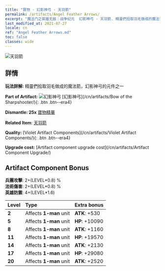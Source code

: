 ```yaml
---
title: "寶物 - 幻影神弓 - 天羽箭"
permalink: /artifacts/Angel Feather Arrows/
excerpt: "魔法门之英雄无敌：战争纪元  幻影神弓 - 天羽箭. 精靈們拾取羽毛做成的魔法箭，幻影神弓的元件之一"
last_modified_at: 2021-07-27
locale: cn
ref: "Angel Feather Arrows.md"
toc: false
classes: wide
---
```


 ![天羽箭](/images/t/artifact_40102.png)



## 詳情

 **玩法詳解:** 精靈們拾取羽毛做成的魔法箭，幻影神弓的元件之一

 **Part of Artifact:** ![幻影神弓](/images/t/icon_artifact_10.png) [幻影神弓](/cn/artifacts/Bow of the Sharpshooter/){: .btn .btn--era4}

 **Dismantle: 25x** [寶物精華](/cn/Items/con_905/)

 **Related Item**: [天羽箭](/cn/Items/art_104/)

 **Quality:** [Violet Artifact Components](/cn/artifacts/Violet Artifact Components/){: .btn .btn--era4}

 **Upgrade cost:** [Artifact component upgrade cost](/cn/artifacts/Artifact Component Upgrade/)

## Artifact Component Bonus

  **兵團攻擊**: 2+(LEVEL\*0.8) %<br/>**法術傷害**: 2+(LEVEL\*0.8) %<br/>**英雄防禦**: 4+(LEVEL\*1.6)

  |  Level  | Type |    Extra bonus  | 
  |:--------|:-----|:----------------| 
  | **2** | Affects **1-man** unit | **ATK**: +530 | 
  | **5** | Affects **1-man** unit | **HP**: +10090 | 
  | **8** | Affects **1-man** unit | **ATK**: +1160 | 
  | **11** | Affects **1-man** unit | **HP**: +19570 | 
  | **14** | Affects **1-man** unit | **ATK**: +2130 | 
  | **17** | Affects **1-man** unit | **HP**: +29080 | 
  | **20** | Affects **1-man** unit | **ATK**: +2520 | 
